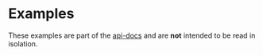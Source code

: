 # Examples

These examples are part of the [api-docs](https://conorwilliams.github.io/openFLY/api.html) and are **not** intended to be read in isolation.